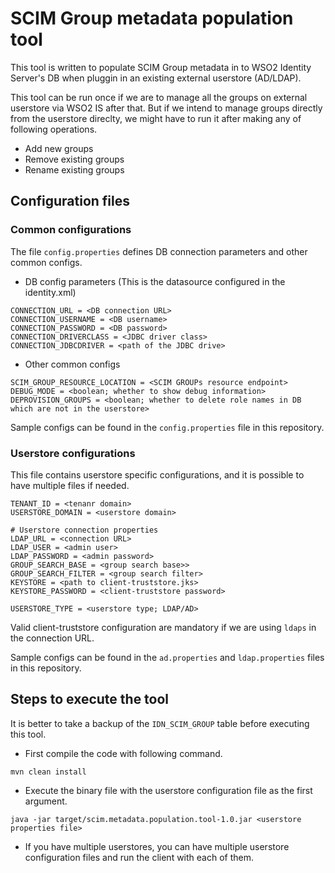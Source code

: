 # SCIM Group metadata population tool

This tool is written to populate SCIM Group metadata in to WSO2 Identity Server's DB when pluggin in an existing external userstore (AD/LDAP).

This tool can be run once if we are to manage all the groups on external userstore via WSO2 IS after that. But if we intend to manage groups directly from the userstore direclty, we might have to run it after making any of following operations.
* Add new groups
* Remove existing groups
* Rename existing groups

## Configuration files
### Common configurations
The file `config.properties` defines DB connection parameters and other common configs.

* DB config parameters (This is the datasource configured in the identity.xml)
```
CONNECTION_URL = <DB connection URL>
CONNECTION_USERNAME = <DB username>
CONNECTION_PASSWORD = <DB password>
CONNECTION_DRIVERCLASS = <JDBC driver class>
CONNECTION_JDBCDRIVER = <path of the JDBC drive>
```

* Other common configs
```
SCIM_GROUP_RESOURCE_LOCATION = <SCIM GROUPs resource endpoint>
DEBUG_MODE = <boolean; whether to show debug information>
DEPROVISION_GROUPS = <boolean; whether to delete role names in DB which are not in the userstore>
```
Sample configs can be found in the `config.properties` file in this repository.

### Userstore configurations
This file contains userstore specific configurations, and it is possible to have multiple files if needed.

```
TENANT_ID = <tenanr domain>
USERSTORE_DOMAIN = <userstore domain>

# Userstore connection properties
LDAP_URL = <connection URL>
LDAP_USER = <admin user>
LDAP_PASSWORD = <admin password>
GROUP_SEARCH_BASE = <group search base>>
GROUP_SEARCH_FILTER = <group search filter>
KEYSTORE = <path to client-truststore.jks>
KEYSTORE_PASSWORD = <client-truststore password>

USERSTORE_TYPE = <userstore type; LDAP/AD>
```

Valid client-truststore configuration are mandatory if we are using `ldaps` in the connection URL.

Sample configs can be found in the `ad.properties` and `ldap.properties` files in this repository.

## Steps to execute the tool
It is better to take a backup of the `IDN_SCIM_GROUP` table before executing this tool.

* First compile the code with following command.
```
mvn clean install
```
* Execute the binary file with the userstore configuration file as the first argument.
```
java -jar target/scim.metadata.population.tool-1.0.jar <userstore properties file>
```
* If you have multiple userstores, you can have multiple userstore configuration files and run the client with each of them.
